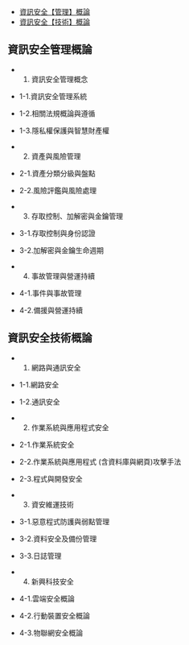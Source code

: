 
- [資訊安全【管理】概論](#資訊安全管理概論 )
- [資訊安全【技術】概論](#資訊安全技術概論)

## 資訊安全管理概論

- 1. 資訊安全管理概念
- 1-1.資訊安全管理系統
- 1-2.相關法規概論與遵循
- 1-3.隱私權保護與智慧財產權

- 2. 資產與風險管理
- 2-1.資產分類分級與盤點
- 2-2.風險評鑑與風險處理

- 3. 存取控制、加解密與金鑰管理
- 3-1.存取控制與身份認證
- 3-2.加解密與金鑰生命週期

- 4. 事故管理與營運持續
- 4-1.事件與事故管理
- 4-2.備援與營運持續


## 資訊安全技術概論
- 1. 網路與通訊安全
- 1-1.網路安全
- 1-2.通訊安全

- 2. 作業系統與應用程式安全
- 2-1.作業系統安全
- 2-2.作業系統與應用程式 (含資料庫與網頁)攻擊手法
- 2-3.程式與開發安全


- 3. 資安維運技術
- 3-1.惡意程式防護與弱點管理
- 3-2.資料安全及備份管理
- 3-3.日誌管理

- 4. 新興科技安全
- 4-1.雲端安全概論
- 4-2.行動裝置安全概論
- 4-3.物聯網安全概論




